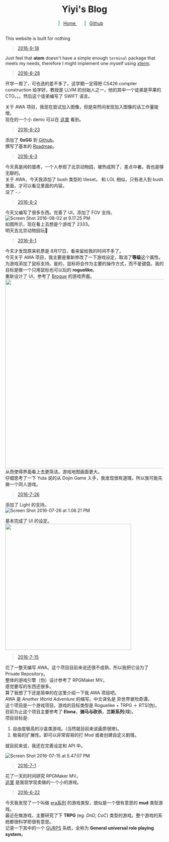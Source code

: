 <style>
  @font-face {
    font-family: Zpix;
    src: url('./font/Zpix.ttf');
  }
  .menu {
    text-align: center;
  }
  .menu span {
    padding: 0 24px 0 12px;
    border-left: 4px solid #85d5b3;
  }
</style>
<center> <h1> Yiyi's Blog </h1> </center>    
<div class="menu">
  <span> <a href="http://shd101wyy.github.io/"> Home </a> </span>
  <span> <a href="https://github.com/shd101wyy"> Github </a> </span>
</div>  <br>

This website is built for nothing   
> [2016-9-18](#2016-9-18)  

Just feel that **atom** doesn't have a simple enough `terminal` package that meets my needs, therefore I might implement one myself using [xterm](https://github.com/sourcelair/xterm.js).    

> [2016-8-28](#2016-8-28)  

开学一周了，可也选的差不多了。这学期一定得把 CS426 compiler construction 给学好，教授是 LLVM 的创始人之一，他的其中一个徒弟是苹果的CTO。。。然后这个徒弟编写了 SWIFT 语言。   

关于 AWA 项目，我现在尝试加入图像，但是突然间发现加入图像的话工作量陡增。  
现在的一个小 demo 可以在 [这里](/AWA/index.html) 看到。  

> [2016-8-23](#2016-8-23)   

添加了 **0xGG** 到 [Github](https://github.com/0xGG)。  
撰写了基本的 [Roadmap](/0xGG/roadmap.html)。       

> [2016-8-3](#2016-8-3)      

今天真是闲的蛋疼，一个人参观了北京动物园，被热成狗了，差点中暑。我也是够无聊的。  
关于 AWA，今天我添加了 bush 类型的 tileset。
和 LOL 相似，只有进入到 bush 里面，才可以看见里面的内容。  
没了 -.-    

> [2016-8-2](#2016-8-2)    

今天又编写了很多东西。完善了 UI，添加了 FOV 支持。  
![Screen Shot 2016-08-02 at 9.17.25 PM](http://ooo.0o0.ooo/2016/08/02/57a09f59a50e7.png)   
如图所示，现在看上去想是个游戏了 2333。  
明天去北京动物园玩🐒   

> [2016-8-1](#2016-8-1)  

今天才发现原来机票是 8月17日，看来留给我的时间不多了。  
今天关于 AWA 项目，我主要是重新修改了一下游戏设定，取消了**等级**这个属性。  
为游戏添加了鼠标支持。是的，鼠标将会作为主要的操作方式，而不是键盘。我的目标是做一个只用鼠标也可以玩的 **roguelike**。  
重新设计了 UI，参考了 [Brogue](https://sites.google.com/site/broguegame/) 的游戏界面。  
<img src="http://ooo.0o0.ooo/2016/08/01/579f67e63dc7e.png" width="600">  
从而使得界面看上去更简洁。游戏地图画面更大。  
仔细思考了一下 Yuta 说的从 Dojin Game 入手，我发现很有道理。所以我可能先做一个同人游戏。

> [2016-7-26](#2016-7-26)    

添加了 Light 的支持。  
![Screen Shot 2016-07-26 at 1.08.21 PM](http://ooo.0o0.ooo/2016/07/26/5796f05e40aad.png)      

基本完成了 UI 的设定。   
<img src="http://ooo.0o0.ooo/2016/07/26/57975e48bd819.png" width=400>
> [2016-7-15](#2016-7-15)  

花了一整天编写 AWA。这个项目目前来说还很不成熟，所以我把它设为了 Private Repository。    
整体的游戏引擎（伪）设计参考了 RPGMaker MV。  
感觉要写的东西还很多。  
算了我想了下还是简单的在这里介绍一下我 AWA 项目吧。  
AWA 是 *Another World Adventure* 的缩写。中文译名是 异世界冒险奇谭。  
这个项目是一个游戏项目。游戏的目标类型是 Roguelike + TRPG ＋ RTS(伪)。  
目前为止这个项目主要参考了 **Elona**，**骑马与砍杀**，**兰斯系列**(噗)。    
项目目标是:
  1. 自由度极高的沙盒类游戏。(当然就目前来说画质很惨)。
  2. 极易的扩展性。即可以非常容易的打 Mod 或者创建自定义剧情。  

就目前来说，我还在完善设定和 API 中。  

![Screen Shot 2016-07-15 at 5.47.07 PM](http://ooo.0o0.ooo/2016/07/15/5788b2996d4e9.png)

> [2016-7-1](#2016-7-1)      

花了一天的时间研究 RPGMaker MV。  
[这里](shd101wyy.github.io/save-sensei-yu) 是我现学现卖做的一个小的游戏。

> [2016-6-22](#2016-6-22)    

今天我发现了一个叫做 [era系列](http://blog.sina.com.cn/s/blog_891c91150102vwh1.html) 的游戏类型，貌似是一个很有意思的 **mud** 类型游戏。  
最近在做游戏，主要研究了下 **TRPG** (eg: *DnD, CoC*) 类型的游戏。整个游戏的系统都很科学耶很有意思。  
记录一下其中的一个 [GURPS](www.sjgames.com/gurps/lite/) 系统，全称为 **General universal role playing system**。
